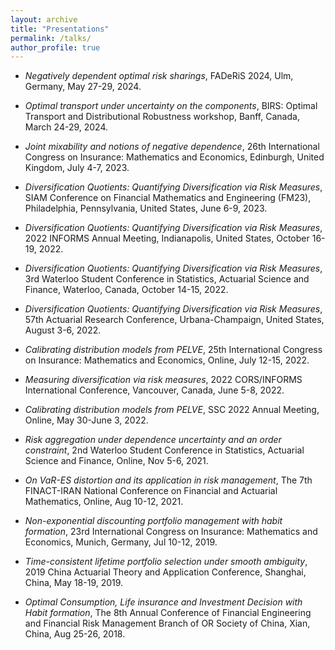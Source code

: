 ```yaml
---
layout: archive
title: "Presentations"
permalink: /talks/
author_profile: true
---
```


- *Negatively dependent optimal risk sharings*, FADeRiS 2024, Ulm, Germany, May 27-29, 2024.

- *Optimal transport under uncertainty on the components*, BIRS: Optimal Transport and Distributional Robustness workshop,  Banff, Canada,   March 24-29, 2024.

- *Joint mixability and notions of negative dependence*, 26th International Congress on Insurance: Mathematics and Economics,  Edinburgh, United Kingdom,   July 4-7, 2023.

- *Diversification Quotients: Quantifying Diversification via Risk Measures*, SIAM Conference on Financial Mathematics and Engineering (FM23), Philadelphia, Pennsylvania, United States, June 6-9, 2023.

- *Diversification Quotients: Quantifying Diversification via Risk Measures*, 2022 INFORMS Annual Meeting, Indianapolis, United States,  October 16-19, 2022.

- *Diversification Quotients: Quantifying Diversification via Risk Measures*, 3rd Waterloo Student Conference in Statistics, Actuarial Science and Finance, Waterloo, Canada, October 14-15, 2022.

- *Diversification Quotients: Quantifying Diversification via Risk Measures*, 57th Actuarial Research Conference, Urbana-Champaign, United States, August 3-6, 2022.

- *Calibrating distribution models from PELVE*, 25th International Congress on Insurance: Mathematics and Economics, Online, July 12-15, 2022.

- *Measuring diversification via risk measures*, 2022 CORS/INFORMS International Conference, Vancouver, Canada, June 5-8, 2022.

- *Calibrating distribution models from PELVE*, SSC 2022 Annual Meeting, Online, May 30-June 3, 2022.

- *Risk aggregation under dependence uncertainty and an order constraint*, 2nd Waterloo Student Conference in Statistics, Actuarial Science and Finance, Online, Nov 5-6, 2021.

- *On VaR-ES distortion and its application in risk management*, The 7th FINACT-IRAN National Conference on Financial and Actuarial Mathematics, Online, Aug 10-12, 2021.

- *Non-exponential discounting portfolio management with habit formation*, 23rd International Congress on Insurance: Mathematics and Economics, Munich, Germany, Jul 10-12, 2019.

- *Time-consistent lifetime portfolio selection under smooth ambiguity*, 2019 China Actuarial Theory and Application Conference, Shanghai, China, May 18-19, 2019.

- *Optimal Consumption, Life insurance and Investment Decision with Habit formation*, The 8th Annual Conference of Financial Engineering and Financial Risk Management Branch of OR Society of China, Xian, China, Aug 25-26, 2018.

